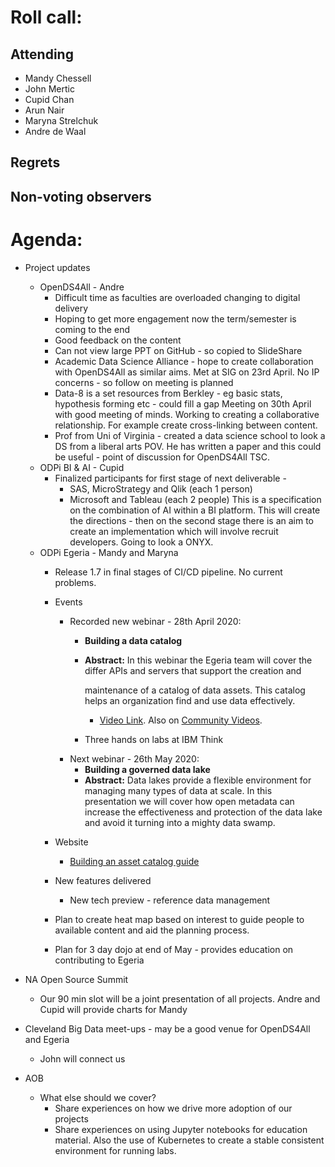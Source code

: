 # Roll call:

## Attending

* Mandy Chessell
* John Mertic
* Cupid Chan
* Arun Nair
* Maryna Strelchuk
* Andre de Waal

## Regrets


## Non-voting observers


# Agenda:

* Project updates
  
  * OpenDS4All - Andre
     * Difficult time as faculties are overloaded changing to digital delivery
     * Hoping to get more engagement now the term/semester is coming to the end
     * Good feedback on the content
     * Can not view large PPT on GitHub - so copied to SlideShare
     * Academic Data Science Alliance - hope to create collaboration with OpenDS4All as similar aims.
     Met at SIG on 23rd April.  No IP concerns - so follow on meeting is planned
     * Data-8 is a set resources from Berkley - eg basic stats, hypothesis forming etc - could fill a gap
     Meeting on 30th April with good meeting of minds.  Working to creating a collaborative relationship.
     For example create cross-linking between content.
     * Prof from Uni of Virginia - created a data science school to look a DS from a liberal arts POV.
     He has written a paper and this could be useful - point of discussion for OpenDS4All TSC.
  * ODPi BI & AI - Cupid
     * Finalized participants for first stage of next deliverable - 
        * SAS, MicroStrategy and Qlik (each 1 person)
        * Microsoft and Tableau (each 2 people)
      This is a specification on the combination of AI within a BI platform.  This will create the
      directions - then on the second stage there is an aim to create an implementation which will involve
      recruit developers.  Going to look a ONYX.
  * ODPi Egeria - Mandy and Maryna
     * Release 1.7 in final stages of CI/CD pipeline. No current problems.
     * Events
         * Recorded new webinar - 28th April 2020:
           * **Building a data catalog**
           * **Abstract:** In this webinar the Egeria team will cover the differ APIs and servers that support the creation and

              maintenance of a catalog of data assets. This catalog helps an organization find and use data effectively.
              * [Video Link](https://www.youtube.com/watch?v=FPhsnq3xEmo&feature=youtu.be).
              Also on [Community Videos](https://www.odpi.org/community/videos).
           * Three hands on labs at IBM Think   
         * Next webinar - 26th May 2020:
           * **Building a governed data lake**
           * **Abstract:**  Data lakes provide a flexible environment for managing many types of
           data at scale. In this presentation we will cover how open metadata can increase the
           effectiveness and protection of the data lake and avoid it turning into a mighty data swamp.
     * Website
        * [Building an asset catalog guide](https://egeria.odpi.org/open-metadata-publication/website/cataloging-assets/)
     * New features delivered
        * New tech preview - reference data management

     * Plan to create heat map based on interest to guide people to available content and aid the planning process.
     * Plan for 3 day dojo at end of May - provides education on contributing to Egeria

* NA Open Source Summit
    * Our 90 min slot will be a joint presentation of all projects.  Andre and Cupid will provide
    charts for Mandy
    
* Cleveland Big Data meet-ups - may be a good venue for OpenDS4All and Egeria
    * John will connect us

* AOB 
  * What else should we cover?
     * Share experiences on how we drive more adoption of our projects
     * Share experiences on using Jupyter notebooks for education material.
       Also the use of Kubernetes to create a stable consistent environment for
       running labs.
     


